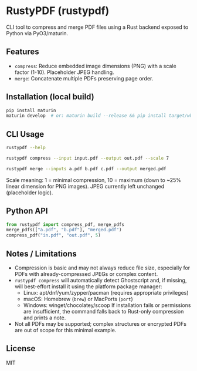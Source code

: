 # RustyPDF (rustypdf)
CLI tool to compress and merge PDF files using a Rust backend exposed to Python via PyO3/maturin.

## Features
- `compress`: Reduce embedded image dimensions (PNG) with a scale factor (1-10). Placeholder JPEG handling.
- `merge`: Concatenate multiple PDFs preserving page order.

## Installation (local build)
```bash
pip install maturin
maturin develop  # or: maturin build --release && pip install target/wheels/rustypdf-*.whl
```

## CLI Usage
```bash
rustypdf --help

rustypdf compress --input input.pdf --output out.pdf --scale 7

rustypdf merge --inputs a.pdf b.pdf c.pdf --output merged.pdf
```

Scale meaning: 1 = minimal compression, 10 = maximum (down to ~25% linear dimension for PNG images). JPEG currently left unchanged (placeholder logic).

## Python API
```python
from rustypdf import compress_pdf, merge_pdfs
merge_pdfs(["a.pdf", "b.pdf"], "merged.pdf")
compress_pdf("in.pdf", "out.pdf", 5)
```


## Notes / Limitations
- Compression is basic and may not always reduce file size, especially for PDFs with already-compressed JPEGs or complex content.
- `rustypdf compress` will automatically detect Ghostscript and, if missing, will best-effort install it using the platform package manager:
	- Linux: apt/dnf/yum/zypper/pacman (requires appropriate privileges)
	- macOS: Homebrew (`brew`) or MacPorts (`port`)
	- Windows: winget/chocolatey/scoop
	If installation fails or permissions are insufficient, the command falls back to Rust-only compression and prints a note.
- Not all PDFs may be supported; complex structures or encrypted PDFs are out of scope for this minimal example.

## License
MIT
